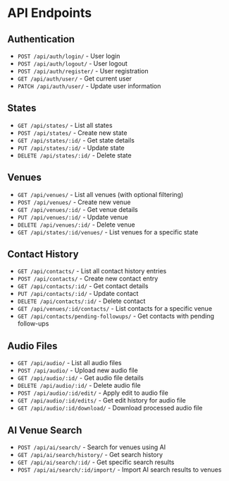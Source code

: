 # API Endpoints

## Authentication
- `POST /api/auth/login/` - User login
- `POST /api/auth/logout/` - User logout
- `POST /api/auth/register/` - User registration
- `GET /api/auth/user/` - Get current user
- `PATCH /api/auth/user/` - Update user information

## States
- `GET /api/states/` - List all states
- `POST /api/states/` - Create new state
- `GET /api/states/:id/` - Get state details
- `PUT /api/states/:id/` - Update state
- `DELETE /api/states/:id/` - Delete state

## Venues
- `GET /api/venues/` - List all venues (with optional filtering)
- `POST /api/venues/` - Create new venue
- `GET /api/venues/:id/` - Get venue details
- `PUT /api/venues/:id/` - Update venue
- `DELETE /api/venues/:id/` - Delete venue
- `GET /api/states/:id/venues/` - List venues for a specific state

## Contact History
- `GET /api/contacts/` - List all contact history entries
- `POST /api/contacts/` - Create new contact entry
- `GET /api/contacts/:id/` - Get contact details
- `PUT /api/contacts/:id/` - Update contact
- `DELETE /api/contacts/:id/` - Delete contact
- `GET /api/venues/:id/contacts/` - List contacts for a specific venue
- `GET /api/contacts/pending-followups/` - Get contacts with pending follow-ups

## Audio Files
- `GET /api/audio/` - List all audio files
- `POST /api/audio/` - Upload new audio file
- `GET /api/audio/:id/` - Get audio file details
- `DELETE /api/audio/:id/` - Delete audio file
- `POST /api/audio/:id/edit/` - Apply edit to audio file
- `GET /api/audio/:id/edits/` - Get edit history for audio file
- `GET /api/audio/:id/download/` - Download processed audio file

## AI Venue Search
- `POST /api/ai/search/` - Search for venues using AI
- `GET /api/ai/search/history/` - Get search history
- `GET /api/ai/search/:id/` - Get specific search results
- `POST /api/ai/search/:id/import/` - Import AI search results to venues 